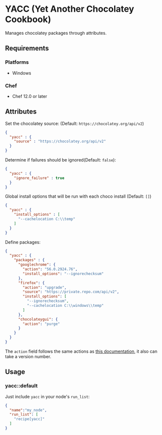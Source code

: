 # YACC (Yet Another Chocolatey Cookbook)

Manages chocolatey packages through attributes.

## Requirements

### Platforms

- Windows

### Chef

- Chef 12.0 or later

## Attributes

Set the chocolatey source: (Default: `https://chocolatey.org/api/v2`)

```json
{
  "yacc" : {
    "source" : "https://chocolatey.org/api/v2"
  }
}
```


Determine if failures should be ignored(Default: `false`):

```json
{
  "yacc" : {
    "ignore_failure" : true
  }
}
```

Global install options that will be run with each choco install (Default: `[]`)

```json
{
  "yacc" : {
    "install_options" : [
      "--cachelocation C:\\temp"
    ]
  }
}
```

Define packages:

```json
{
  "yacc" : {
    "packages" : {
      "googlechrome": {
        "action": "56.0.2924.76",
        "install_options": "--ignorechecksum"
      },
      "firefox": {
        "action": "upgrade",
        "source": "https://private.repo.com/api/v2",
        "install_options": [
          "--ignorechecksum",
          "--cachelocation C:\\windows\\temp"
        ]
      },
      "chocolateygui": {
        "action": "purge"
      }
    }
  }
}
```

The `action` field follows the same actions as [this documentation](https://docs.chef.io/resource_chocolatey_package.html), it also can take a version number.

## Usage

### yacc::default

Just include `yacc` in your node's `run_list`:

```json
{
  "name":"my_node",
  "run_list": [
    "recipe[yacc]"
  ]
}
```

